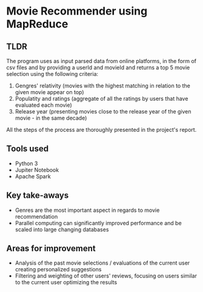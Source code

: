 # Movie Recommender using MapReduce

## TLDR

The program uses as input parsed data from online platforms, in the form of csv files and by providing a userId and movieId and returns a top 5 movie selection using the following criteria:

1. Gengres' relativity (movies with the highest matching in relation to the given movie appear on top)
2. Populatity and ratings (aggregate of all the ratings by users that have evaluated each movie)
3. Release year (presenting movies close to the release year of the given movie - in the same decade)

All the steps of the process are thoroughly presented in the project's report.

## Tools used

- Python 3
- Jupiter Notebook
- Apache Spark


## Key take-aways

- Genres are the most important aspect in regards to movie recommendation
- Parallel computing can significantly improved performance and be scaled into large changing databases


## Areas for improvement

- Analysis of the past movie selections / evaluations of the current user creating personalized suggestions
- Filtering and weighting of other users' reviews, focusing on users similar to the current user optimizing the results
